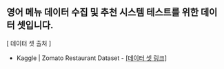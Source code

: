 ## 영어 메뉴 데이터 수집 및 추천 시스템 테스트를 위한 데이터 셋입니다.
[ 데이터 셋 출처 ]  
- Kaggle | Zomato Restaurant Dataset - [[데이터 셋 링크]](https://www.kaggle.com/datasets/deewakarchakraborty/zomato-restaurant-dataset)